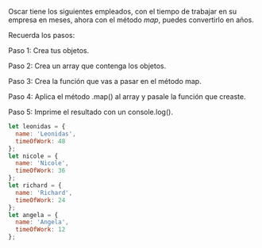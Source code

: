 Oscar tiene los siguientes empleados, con el tiempo de trabajar en su empresa en meses, ahora con el método _map_, puedes convertirlo en años.

Recuerda los pasos:

Paso 1: Crea tus objetos.

Paso 2: Crea un array que contenga los objetos.

Paso 3: Crea la función que vas a pasar en el método map.

Paso 4: Aplica el método .map() al array y pasale la función que creaste.

Paso 5: Imprime el resultado con un console.log().

```javascript
let leonidas = {
  name: 'Leonidas',
  timeOfWork: 48
};
let nicole = {
  name: 'Nicole',
  timeOfWork: 36
};
let richard = {
  name: 'Richard',
  timeOfWork: 24
};
let angela = {
  name: 'Angela',
  timeOfWork: 12
};
```
